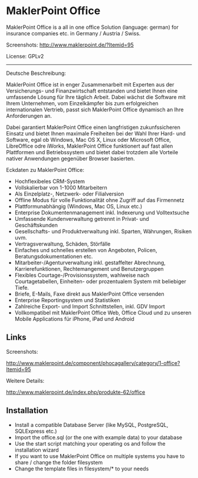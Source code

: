 MaklerPoint Office
==================

MaklerPoint Office is a all in one office Solution (language: german) for insurance companies etc. in Germany / Austria / Swiss.

Screenshots: http://www.maklerpoint.de/?Itemid=95

License: GPLv2

----------

Deutsche Beschreibung:

MaklerPoint Office ist in enger Zusammenarbeit mit Experten aus der Versicherungs- und Finanzwirtschaft entstanden und bietet Ihnen eine umfassende Lösung für Ihre täglich Arbeit. Dabei wächst die Software mit Ihrem Unternehmen, vom Einzelkämpfer bis zum erfolgreichen internationalen Vertrieb, passt sich MaklerPoint Office dynamisch an Ihre Anforderungen an.

Dabei garantiert MaklerPoint Office einen langfristigen zukunfssicheren Einsatz und bietet Ihnen maximale Freiheiten bei der Wahl Ihrer Hard- und Software, egal ob Windows, Mac OS X, Linux oder Microsoft Office, LibreOffice odre iWorks, MaklerPoint Office funktionert auf fast allen Plattformen und Betriebssystem und bietet dabei trotzdem alle Vorteile nativer Anwendungen gegenüber Browser basierten.

Eckdaten zu MaklerPoint Office:

- Hochflexibeles CRM-System
- Vollskalierbar von 1-1000 Mitarbeitern
- Als Einzelplatz-, Netzwerk- oder Filialversion
- Offline Modus für volle Funktionalität ohne Zugriff auf das Firmennetz
- Plattformunabhängig (Windows, Mac OS, Linux etc.)
- Enterprise Dokumentenmanagement inkl. Indexerung und Volltextsuche
- Umfassende Kundenverwaltung getrennt in Privat- und Geschäftskunden
- Gesellschafts- und Produktverwaltung inkl. Sparten, Währungen, Risiken uvm.
- Vertragsverwaltung, Schäden, Störfälle
- Einfaches und schnelles erstellen von Angeboten, Policen, Beratungsdokumentationen etc.
- Mitarbeiter-/Agenturverwaltung inkl. gestaffelter Abrechnung, Karrierefunktionen, Rechtemangement und Benutzergruppen
- Flexibles Courtage-/Provisionssystem, wahlweise nach Courtagetabellen, Einheiten- oder prozentualem System mit beliebiger Tiefe.
- Briefe, E-Mails, Faxe direkt aus MaklerPoint Office versenden
- Enterprise Reportingsystem und Statistiken
- Zahlreiche Export- und Import Schnittstellen, inkl. GDV Import
- Vollkompatibel mit MaklerPoint Office Web, Office Cloud und zu unseren Mobile Applications für iPhone, iPad und Android

Links
-------------------------
Screenshots:

http://www.maklerpoint.de/component/phocagallery/category/1-office?Itemid=95

Weitere Details:

http://www.maklerpoint.de/index.php/produkte-62/office


Installation
-------------------------

- Install a compatible Database Server (like MySQL, PostgreSQL, SQLExpress etc.)
- Import the office.sql (or the one with example data) to your database
- Use the start script matching your operating os and follow the installation wizard
- If you want to use MaklerPoint Office on multiple systems you have to share / change the folder filesystem
- Change the template files in filesystem/* to your needs
